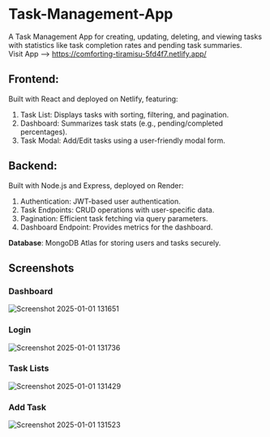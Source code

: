 # Task-Management-App

A Task Management App for creating, updating, deleting, and viewing tasks with statistics like task completion rates and pending task summaries.<br>
Visit App --> https://comforting-tiramisu-5fd4f7.netlify.app/

## Frontend: 

Built with React and deployed on Netlify, featuring:

1. Task List: Displays tasks with sorting, filtering, and pagination.
2. Dashboard: Summarizes task stats (e.g., pending/completed percentages).
3. Task Modal: Add/Edit tasks using a user-friendly modal form.

## Backend: 

Built with Node.js and Express, deployed on Render:

1. Authentication: JWT-based user authentication.
2. Task Endpoints: CRUD operations with user-specific data.
3. Pagination: Efficient task fetching via query parameters.
4. Dashboard Endpoint: Provides metrics for the dashboard.

<b> Database</b>: MongoDB Atlas for storing users and tasks securely.

## Screenshots

### Dashboard
![Screenshot 2025-01-01 131651](https://github.com/user-attachments/assets/d98c3a48-eed1-41fc-8e60-9d8d2f898172)


### Login
![Screenshot 2025-01-01 131736](https://github.com/user-attachments/assets/e3d01b14-2f6f-4395-bfc4-aee7072992d2)


### Task Lists
![Screenshot 2025-01-01 131429](https://github.com/user-attachments/assets/a9eebde2-ed52-4ba2-8694-35bf9449cdd3)


### Add Task
![Screenshot 2025-01-01 131523](https://github.com/user-attachments/assets/967068af-0834-4630-b86c-c3c1975012c3)
